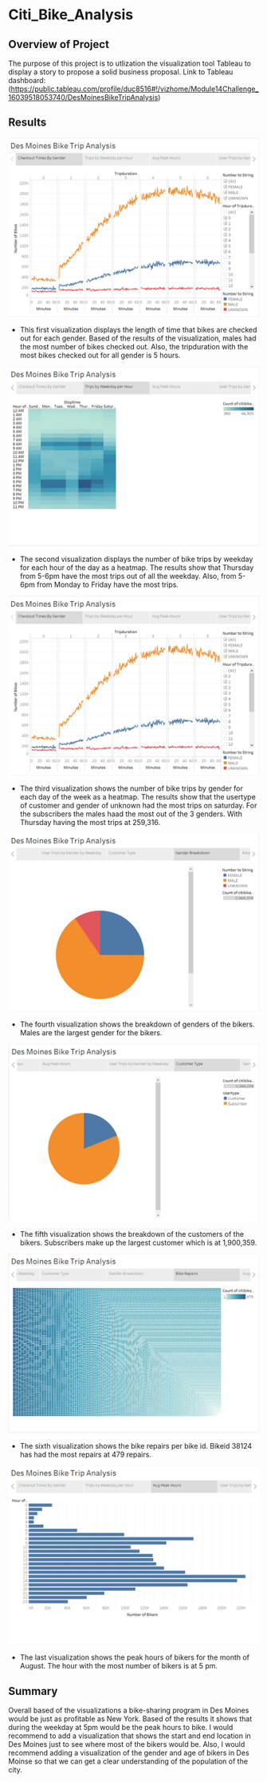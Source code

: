 # Citi_Bike_Analysis
## Overview of Project
The purpose of this project is to utlization the visualization tool Tableau to display a story to propose a solid business proposal.
Link to Tableau dashboard: (https://public.tableau.com/profile/duc8516#!/vizhome/Module14Challenge_16039518053740/DesMoinesBikeTripAnalysis)
## Results

![viz1](https://github.com/ducluu27/Citi_Bike_Analysis/blob/main/Images/Checkout%20Times%20by%20Gender.png)

 - This first visualization displays the length of time that bikes are checked out for each gender. Based of the results of the visualization, males had the most number of bikes checked out. Also, the tripduration with the most bikes checked out for all gender is 5 hours.
 
 ![viz1](https://github.com/ducluu27/Citi_Bike_Analysis/blob/main/Images/Trip%20by%20Weekday%20for%20Each%20Hour%20Heatmap.png)
 
 - The second visualization displays the number of bike trips by weekday for each hour of the day as a heatmap. The results show that Thursday from 5-6pm have the most  trips out of all the weekday. Also, from 5-6pm from Monday to Friday have the most trips.
 
 ![viz1](https://github.com/ducluu27/Citi_Bike_Analysis/blob/main/Images/Checkout%20Times%20by%20Gender.png)
 
  - The third visualization shows the number of bike trips by gender for each day of the week as a heatmap. The results show that the usertype of customer and gender of unknown had the most trips on saturday. For the subscribers the males haad the most out of the 3 genders. With Thursday having the most trips at 259,316. 
  
 ![viz1](https://github.com/ducluu27/Citi_Bike_Analysis/blob/main/Images/Customer%20by%20Gender.png)
   - The fourth visualization shows the breakdown of genders of the bikers. Males are the largest gender for the bikers.
   
  ![viz1](https://github.com/ducluu27/Citi_Bike_Analysis/blob/main/Images/Customer%20Type.png)
   - The fifth visualization shows the breakdown of the customers of the bikers. Subscribers make up the largest customer which is at 1,900,359.
   
  ![viz1](https://github.com/ducluu27/Citi_Bike_Analysis/blob/main/Images/Bike%20Repairs.png)
    
  - The sixth visualization shows the bike repairs per bike id. Bikeid 38124 has had the most repairs at 479 repairs.
    
 ![viz1](https://github.com/ducluu27/Citi_Bike_Analysis/blob/main/Images/Aug%20Peak%20Hours.png)
     
- The last visualization shows the peak hours of bikers for the month of August. The hour with the most number of bikers is at 5 pm.

## Summary

Overall based of the visualizations a bike-sharing program in Des Moines would be just as profitable as New York. Based of the results it shows that during the weekday at 5pm would be the peak hours to bike. I would recommend to add a visualization that shows the start and end location in Des Moines just to see where most of the bikers would be. Also, I would recommend adding a visualization of the gender and age of bikers in Des Moinse so that we can get a clear understanding of the population of the city. 
     

